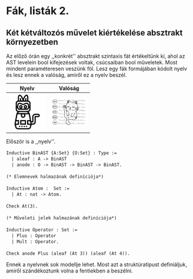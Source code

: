 # Fák, listák 2.

## Két kétváltozós művelet kiértékelése absztrakt környezetben

Az előző órán egy ,,konkrét'' absztrakt szintaxis fát értékeltünk ki, ahol az AST levelein bool kifejezések voltak, csúcsaiban bool műveletek. Most mindent paraméteresen veszünk föl. Lesz egy fák formájában kódolt nyelv és lesz ennek a valóság, amiről ez a nyelv beszél. 

|Nyelv|Valóság|
|--- |----|
|<img src="https://github.com/mozow01/bizcoq2021/blob/main/forrasok/robot-toy-technology-electronics-cat-25-512.svg"  width="100" >|<img src="https://github.com/mozow01/bizcoq2021/blob/main/forrasok/gLiom501.svg"  width="100" >|

Először is a ,,nyelv''.

````coq
Inductive BinAST {A:Set} {O:Set} : Type :=
  | aleaf : A -> BinAST
  | anode : O -> BinAST -> BinAST -> BinAST.

(* Elemnevek halmazának definíciója*)

Inductive Atom :  Set :=
  | At : nat -> Atom.

Check At(3).

(* Műveleti jelek halmazának definíciója*)

Inductive Operator : Set :=
  | Plus : Operator
  | Mult : Operator.

Check anode Plus (aleaf (At 3)) (aleaf (At 4)).

````
Ennek a nyelvnek sok modellje lehet. Most azt a struktúratípust definiáljuk, amiről szándékoztunk volna a fentiekben a beszélni.
